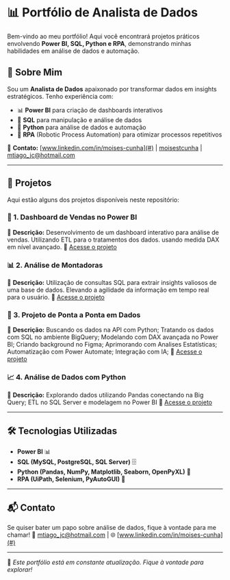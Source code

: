 # 📊 Portfólio de Analista de Dados

Bem-vindo ao meu portfólio! Aqui você encontrará projetos práticos envolvendo **Power BI, SQL, Python e RPA**, demonstrando minhas habilidades em análise de dados e automação.

## 📌 Sobre Mim
Sou um **Analista de Dados** apaixonado por transformar dados em insights estratégicos. Tenho experiência com:
- 📊 **Power BI** para criação de dashboards interativos
- 📂 **SQL** para manipulação e análise de dados
- 🐍 **Python** para análise de dados e automação
- 🤖 **RPA** (Robotic Process Automation) para otimizar processos repetitivos

📩 **Contato:** [www.linkedin.com/in/moises-cunha](#) | [moisestcunha](#) | [mtiago_jc@hotmail.com](#)

---

## 📁 Projetos
Aqui estão alguns dos projetos disponíveis neste repositório:

### 🚀 1. Dashboard de Vendas no Power BI
📌 **Descrição:** Desenvolvimento de um dashboard interativo para análise de vendas. Utilizando ETL para o tratamentos dos dados.
usando medida DAX em nível avançado.
🔗 [Acesse o projeto](https://app.powerbi.com/links/_lgamaSAzL?ctid=c99f1f25-d23f-49c9-99df-6d6f43f94016&pbi_source=linkShare)

### 📊 2. Análise de Montadoras 
📌 **Descrição:** Utilização de consultas SQL para extrair insights valiosos de uma base de dados. Elevando a agilidade da informação em tempo real para o usuário.
🔗 [Acesse o projeto](https://app.powerbi.com/links/WTZLK-2xkv?ctid=c99f1f25-d23f-49c9-99df-6d6f43f94016&pbi_source=linkShare)

### 🤖 3. Projeto de Ponta a Ponta em Dados
📌 **Descrição:** Buscando os dados na API com Python;
Tratando os dados com SQL no ambiente BigQuery;
Modelando com DAX avançada no Power BI;
Criando background no Figma;
Aprimorando com Analises Estatísticas;
Automatização com Power Automate;
Integração com IA;
🔗 [Acesse o projeto](https://app.powerbi.com/links/1ZSpxWsy4c?ctid=c99f1f25-d23f-49c9-99df-6d6f43f94016&pbi_source=linkShare)

### 📈 4. Análise de Dados com Python
📌 **Descrição:** Explorando dados utilizando Pandas conectando na Big Query;
ETL no SQL Server e modelagem no Power BI
🔗 [Acesse o projeto](https://app.powerbi.com/links/3bGgjCN7Ur?ctid=c99f1f25-d23f-49c9-99df-6d6f43f94016&pbi_source=linkShare&bookmarkGuid=611ff75b-acb3-42c5-aef3-35dadbdeca3c)

---

## 🛠️ Tecnologias Utilizadas
- **Power BI** 📊
- **SQL (MySQL, PostgreSQL, SQL Server)** 🗄️
- **Python (Pandas, NumPy, Matplotlib, Seaborn, OpenPyXL)** 🐍
- **RPA (UiPath, Selenium, PyAutoGUI)** 🤖

---

## 📬 Contato
Se quiser bater um papo sobre análise de dados, fique à vontade para me chamar!
📩 [mtiago_jc@hotmail.com](#) | 🌐 [www.linkedin.com/in/moises-cunha](#) 

---
🚀 *Este portfólio está em constante atualização. Fique à vontade para explorar!*

